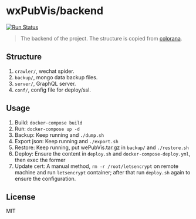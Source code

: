 # wxPubVis/backend
[![Run Status](https://api.shippable.com/projects/5ce95fe1daf54c0007e97a4b/badge?branch=deploy)](https://app.shippable.com/github/ritou11/wxPubVis/dashboard)

> The backend of the project. The structure is copied from [colorana](https://github.com/ritou11/colorana).

## Structure
1. `crawler/`, wechat spider.
2. `backup/`, mongo data backup files.
3. `server/`, GraphQL server.
4. `conf/`, config file for deploy/ssl.

## Usage
1. Build: `docker-compose build`
2. Run: `docker-compose up -d`
3. Backup: Keep running and `./dump.sh`
4. Export json: Keep running and `./export.sh`
5. Restore: Keep running, put wePubVis.tar.gz in `backup/` and `./restore.sh`
6. Deploy: Ensure the content in `deploy.sh` and `docker-compose-deploy.yml`, then exec the former
7. Update cert: A manual method, `rm -r /root/letsencrypt` on remote machine and run `letsencrypt` container; after that run `deploy.sh` again to ensure the configuration.

## License
MIT
